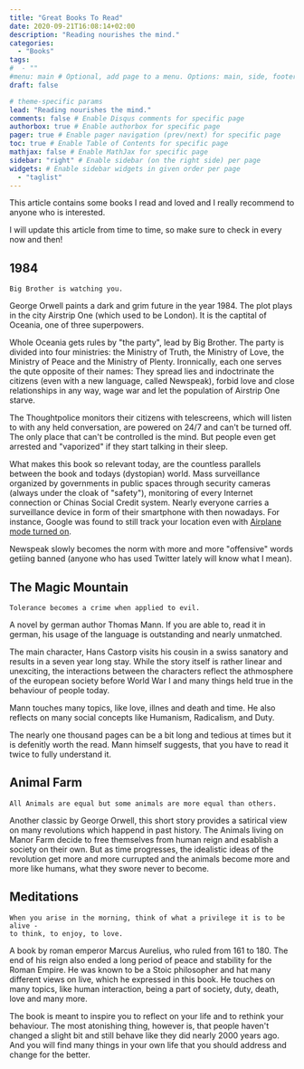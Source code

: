 ```yaml
---
title: "Great Books To Read"
date: 2020-09-21T16:08:14+02:00
description: "Reading nourishes the mind."
categories:
  - "Books"
tags:
#  - ""
#menu: main # Optional, add page to a menu. Options: main, side, footer
draft: false

# theme-specific params
lead: "Reading nourishes the mind."
comments: false # Enable Disqus comments for specific page
authorbox: true # Enable authorbox for specific page
pager: true # Enable pager navigation (prev/next) for specific page
toc: true # Enable Table of Contents for specific page
mathjax: false # Enable MathJax for specific page
sidebar: "right" # Enable sidebar (on the right side) per page
widgets: # Enable sidebar widgets in given order per page
  - "taglist"
---
```



This article contains some books I read and loved and I really recommend to anyone who is interested.

I will update this article from time to time, so make sure to check in every now and then!

## 1984

```
Big Brother is watching you.
```

George Orwell paints a dark and grim future in the year 1984. The plot plays in the city Airstrip One (which used to be London). It is the captital of Oceania, one of three superpowers.

Whole Oceania gets rules by "the party", lead by Big Brother. The party is divided into four ministries: the Ministry of Truth, the Ministry of Love, the Ministry of Peace and the Ministry of Plenty. Ironnically, each one serves the qute opposite of their names: They spread lies and indoctrinate the citizens (even with a new language, called Newspeak), forbid love and close relationships in any way, wage war and let the population of Airstrip One starve.

The Thoughtpolice monitors their citizens with telescreens, which will listen to with any held conversation, are powered on 24/7 and can't be turned off. The only place that can't be controlled is the mind. But people even get arrested and "vaporized" if they start talking in their sleep.

What makes this book so relevant today, are the countless parallels between the book and todays (dystopian) world. Mass surveillance organized by governments in public spaces through security cameras (always under the cloak of "safety"), monitoring of every Internet connection or Chinas Social Credit system. Nearly everyone carries a surveillance device in form of their smartphone with then nowadays. For instance, Google was found to still track your location even with [Airplane mode turned on](https://www.thesun.co.uk/tech/7811918/google-is-tracking-you-even-with-airplane-mode-turned-on/).

Newspeak slowly becomes the norm with more and more "offensive" words getiing banned (anyone who has used Twitter lately will know what I mean).

## The Magic Mountain

```
Tolerance becomes a crime when applied to evil.
```

A novel by german author Thomas Mann. If you are able to, read it in german, his usage of the language is outstanding and nearly unmatched.

The main character, Hans Castorp visits his cousin in a swiss sanatory and results in a seven year long stay. While the story itself is rather linear and unexciting, the interactions between the characters reflect the athmosphere of the european society before World War I and many things held true in the behaviour of people today.

Mann touches many topics, like love, illnes and death and time. He also reflects on many social concepts like Humanism, Radicalism, and Duty.

The nearly one thousand pages can be a bit long and tedious at times but it is defenitly worth the read. Mann himself suggests, that you have to read it twice to fully understand it.

## Animal Farm

```
All Animals are equal but some animals are more equal than others.
```

Another classic by George Orwell, this short story provides a satirical view on many revolutions which happend in past history. The Animals living on Manor Farm decide to free themselves from human reign and esablish a society on their own. But as time progresses, the idealistic ideas of the revolution get more and more currupted and the animals become more and more like humans, what they swore never to become.

## Meditations

```
When you arise in the morning, think of what a privilege it is to be alive -
to think, to enjoy, to love.
```

A book by roman emperor Marcus Aurelius, who ruled from 161 to 180. The end of his reign also ended a long period of peace and stability for the Roman Empire. He was known to be a Stoic philosopher and hat many different views on live, which he expressed in this book. He touches on many topics, like human interaction, being a part of society, duty, death, love and many more.

The book is meant to inspire you to reflect on your life and to rethink your behaviour. The most atonishing thing, however is, that people haven't changed a slight bit and still behave like they did nearly 2000 years ago. And you will find many things in your own life that you should address and change for the better.